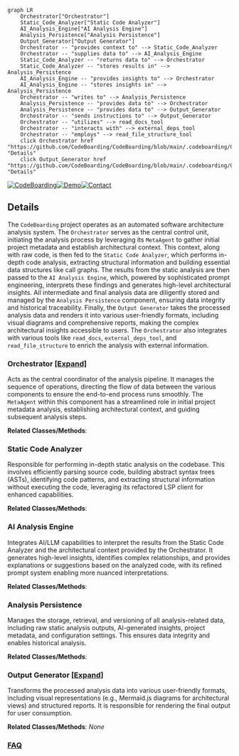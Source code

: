 ```mermaid
graph LR
    Orchestrator["Orchestrator"]
    Static_Code_Analyzer["Static Code Analyzer"]
    AI_Analysis_Engine["AI Analysis Engine"]
    Analysis_Persistence["Analysis Persistence"]
    Output_Generator["Output Generator"]
    Orchestrator -- "provides context to" --> Static_Code_Analyzer
    Orchestrator -- "supplies data to" --> AI_Analysis_Engine
    Static_Code_Analyzer -- "returns data to" --> Orchestrator
    Static_Code_Analyzer -- "stores results in" --> Analysis_Persistence
    AI_Analysis_Engine -- "provides insights to" --> Orchestrator
    AI_Analysis_Engine -- "stores insights in" --> Analysis_Persistence
    Orchestrator -- "writes to" --> Analysis_Persistence
    Analysis_Persistence -- "provides data to" --> Orchestrator
    Analysis_Persistence -- "provides data to" --> Output_Generator
    Orchestrator -- "sends instructions to" --> Output_Generator
    Orchestrator -- "utilizes" --> read_docs_tool
    Orchestrator -- "interacts with" --> external_deps_tool
    Orchestrator -- "employs" --> read_file_structure_tool
    click Orchestrator href "https://github.com/CodeBoarding/CodeBoarding/blob/main/.codeboarding/Orchestrator.md" "Details"
    click Output_Generator href "https://github.com/CodeBoarding/CodeBoarding/blob/main/.codeboarding/Output_Generator.md" "Details"
```

[![CodeBoarding](https://img.shields.io/badge/Generated%20by-CodeBoarding-9cf?style=flat-square)](https://github.com/CodeBoarding/GeneratedOnBoardings)[![Demo](https://img.shields.io/badge/Try%20our-Demo-blue?style=flat-square)](https://www.codeboarding.org/demo)[![Contact](https://img.shields.io/badge/Contact%20us%20-%20contact@codeboarding.org-lightgrey?style=flat-square)](mailto:contact@codeboarding.org)

## Details

The `CodeBoarding` project operates as an automated software architecture analysis system. The `Orchestrator` serves as the central control unit, initiating the analysis process by leveraging its `MetaAgent` to gather initial project metadata and establish architectural context. This context, along with raw code, is then fed to the `Static Code Analyzer`, which performs in-depth code analysis, extracting structural information and building essential data structures like call graphs. The results from the static analysis are then passed to the `AI Analysis Engine`, which, powered by sophisticated prompt engineering, interprets these findings and generates high-level architectural insights. All intermediate and final analysis data are diligently stored and managed by the `Analysis Persistence` component, ensuring data integrity and historical traceability. Finally, the `Output Generator` takes the processed analysis data and renders it into various user-friendly formats, including visual diagrams and comprehensive reports, making the complex architectural insights accessible to users. The `Orchestrator` also integrates with various tools like `read_docs`, `external_deps_tool`, and `read_file_structure` to enrich the analysis with external information.

### Orchestrator [[Expand]](./Orchestrator.md)
Acts as the central coordinator of the analysis pipeline. It manages the sequence of operations, directing the flow of data between the various components to ensure the end-to-end process runs smoothly. The `MetaAgent` within this component has a streamlined role in initial project metadata analysis, establishing architectural context, and guiding subsequent analysis steps.


**Related Classes/Methods**:



### Static Code Analyzer
Responsible for performing in-depth static analysis on the codebase. This involves efficiently parsing source code, building abstract syntax trees (ASTs), identifying code patterns, and extracting structural information without executing the code, leveraging its refactored LSP client for enhanced capabilities.


**Related Classes/Methods**:



### AI Analysis Engine
Integrates AI/LLM capabilities to interpret the results from the Static Code Analyzer and the architectural context provided by the Orchestrator. It generates high-level insights, identifies complex relationships, and provides explanations or suggestions based on the analyzed code, with its refined prompt system enabling more nuanced interpretations.


**Related Classes/Methods**:



### Analysis Persistence
Manages the storage, retrieval, and versioning of all analysis-related data, including raw static analysis outputs, AI-generated insights, project metadata, and configuration settings. This ensures data integrity and enables historical analysis.


**Related Classes/Methods**:



### Output Generator [[Expand]](./Output_Generator.md)
Transforms the processed analysis data into various user-friendly formats, including visual representations (e.g., Mermaid.js diagrams for architectural views) and structured reports. It is responsible for rendering the final output for user consumption.


**Related Classes/Methods**: _None_



### [FAQ](https://github.com/CodeBoarding/GeneratedOnBoardings/tree/main?tab=readme-ov-file#faq)
